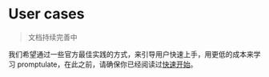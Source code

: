 # User cases

> 文档持续完善中

我们希望通过一些官方最佳实践的方式，来引导用户快速上手，用更低的成本来学习 promptulate，在此之前，请确保你已经阅读过[快速开始](get_started/quick_start.md#快速开始)。



